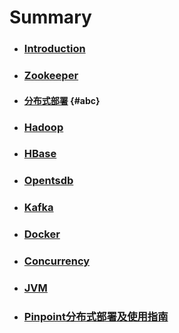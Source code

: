 # Summary

* ### [Introduction](README.md)
* ### [Zookeeper](/Zookeeper/README.md)
* ####    [分布式部署](/Zookeeper/分布式部署.md) {#abc}
* ### [Hadoop](/Hadoop/README.md)
* ### [HBase](/HBase/README.md)
* ### [Opentsdb](/Opentsdb/README.md)
* ### [Kafka](/Kafka/README.md)
* ### [Docker](/Docker/README.md)
* ### [Concurrency](/Concurrency/README.md)
* ### [JVM](/JVM/README.md)
* ### [Pinpoint分布式部署及使用指南](/Pinpoint/README.md)



